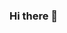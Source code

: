### Hi there 👋

<!--
**jiyoon1156/jiyoon1156** is a ✨ _special_ ✨ repository because its `README.md` (this file) appears on your GitHub profile.

🔭 I’m currently working on ...
- Making HTTP server
🌱 I’m currently learning ...
- C/C++
- Python3
👯 I’m a part of ...
- 42Seoul
📫 How to reach me: ...
- jiyoon1156@gmail.com

